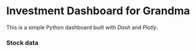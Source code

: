 # Investment Dashboard for Grandma

This is a simple Python dashboard built with _Dash_ and _Plotly_.

### Stock data
